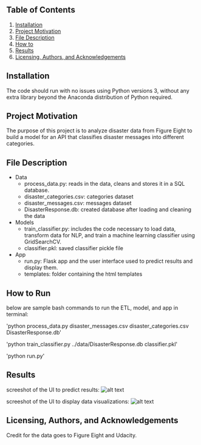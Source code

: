 ## Table of Contents

1. [Installation](#installation)
2. [Project Motivation](#motivation)
3. [File Description](#files)
4. [How to](#howto)
5. [Results](#results)
6. [Licensing, Authors, and Acknowledgements](#licensing)

## Installation <a name="installation"></a>
The code should run with no issues using Python versions 3, without any extra library beyond the Anaconda distribution of Python required.
## Project Motivation <a name="motivation"></a> 
The purpose of this project is to analyze disaster data from Figure Eight to build a model for an API that classifies disaster messages into different categories.
## File Description <a name="files"></a>
* Data
  * process_data.py: reads in the data, cleans and stores it in a SQL database. 
  * disaster_categories.csv: categories dataset
  * disaster_messages.csv: messages dataset
  * DisasterResponse.db: created database after loading and cleaning the data
* Models
  * train_classifier.py: includes the code necessary to load data, transform data for NLP, and train a machine learning classifier using GridSearchCV.
  * classifier.pkl: saved classifier pickle file
* App
  * run.py: Flask app and the user interface used to predict results and display them.
  * templates: folder containing the html templates
## How to Run <a name="howto"></a>
below are sample bash commands to run the ETL, model, and app in terminal:

'python process_data.py disaster_messages.csv disaster_categories.csv DisasterResponse.db'

'python train_classifier.py ../data/DisasterResponse.db classifier.pkl'

'python run.py'
## Results <a name="results"></a> 
screeshot of the UI to predict results:
![alt text](https://github.com/katie-hou/disaster_response_project/blob/main/ss1.png)

screeshot of the UI to display data visualizations:
![alt text](https://github.com/katie-hou/disaster_response_project/blob/main/ss2.png)
## Licensing, Authors, and Acknowledgements<a name="licensing"></a> 
Credit for the data goes to Figure Eight and Udacity.
